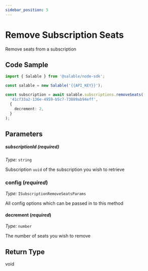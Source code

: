 ```yaml
---
sidebar_position: 5
---
```


# Remove Subscription Seats

Remove seats from a subscription

## Code Sample

```typescript
import { Salable } from '@salable/node-sdk';

const salable = new Salable('{{API_KEY}}');

const subscription = await salable.subscriptions.removeSeats(
  '41cf33a2-136e-4959-b5c7-73889ab94eff',
  {
    decrement: 2,
  }
);
```

## Parameters

##### subscriptionId (_required_)

_Type:_ `string`

Subscription `uuid` of the subscription you wish to retrieve

### config (_required_)

_Type:_ `ISubscriptionRemoveSeatsParams`

All config options which can be passed in to this method

#### decrement (_required_)

_Type:_ `number`

The number of seats you wish to remove

## Return Type

void
